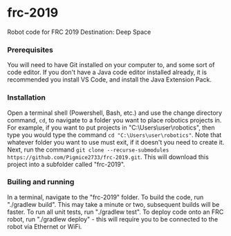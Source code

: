 # frc-2019
Robot code for FRC 2019 Destination: Deep Space

### Prerequisites

You will need to have Git installed on your computer to, and some sort of code editor. If you don't have a Java code editor installed already, it is recommended you install VS Code, and install the Java Extension Pack.

### Installation

Open a terminal shell (Powershell, Bash, etc.) and use the change directory command, `cd`, to navigate to a folder you want to place robotics projects in. For example, if you want to put projects in "C:\Users\user\robotics", then type you would type the command `cd "C:\Users\user\robotics"`. Note that whatever folder you want to use must exit, if it doesn't you need to create it.
Next, run the command `git clone --recurse-submodules https://github.com/Pigmice2733/frc-2019.git`. This will download this project into a subfolder called "frc-2019".

### Builing and running

In a terminal, navigate to the "frc-2019" folder. To build the code, run "./gradlew build". This may take a minute or two, subsequent builds will be faster. To 
run all unit tests, run "./gradlew test". To deploy code onto an FRC robot, run "./gradlew deploy" - this will require you to be connected to the robot via Ethernet or WiFi.

